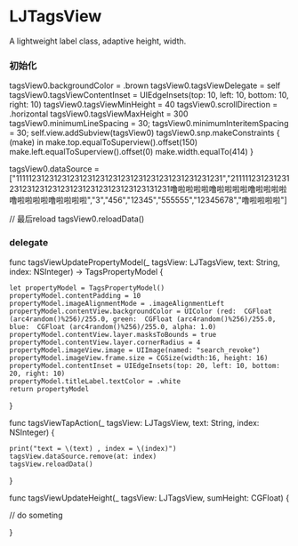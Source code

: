 # LJTagsView
A lightweight label class, adaptive height, width.


### 初始化

tagsView0.backgroundColor = .brown
tagsView0.tagsViewDelegate = self
tagsView0.tagsViewContentInset = UIEdgeInsets(top: 10, left: 10, bottom: 10, right: 10)
tagsView0.tagsViewMinHeight = 40
tagsView0.scrollDirection = .horizontal
tagsView0.tagsViewMaxHeight = 300
tagsView0.minimumLineSpacing = 30;
tagsView0.minimumInteritemSpacing = 30;
self.view.addSubview(tagsView0)
tagsView0.snp.makeConstraints { (make) in
    make.top.equalToSuperview().offset(150)
    make.left.equalToSuperview().offset(0)
    make.width.equalTo(414)
}

tagsView0.dataSource = ["11111231231231231231231231231231231231231231231231","21111123123123123123123123123123123123123123123131231噜啦啦啦啦噜啦啦啦啦噜啦啦啦啦噜啦啦啦啦噜啦啦啦啦","3","456","12345","555555","12345678","噜啦啦啦啦"]

// 最后reload
tagsView0.reloadData()

### delegate
func tagsViewUpdatePropertyModel(_ tagsView: LJTagsView, text: String, index: NSInteger) -> TagsPropertyModel {

    let propertyModel = TagsPropertyModel()
    propertyModel.contentPadding = 10
    propertyModel.imageAlignmentMode = .imageAlignmentLeft
    propertyModel.contentView.backgroundColor = UIColor (red:  CGFloat (arc4random()%256)/255.0, green:  CGFloat (arc4random()%256)/255.0, blue:  CGFloat (arc4random()%256)/255.0, alpha: 1.0)
    propertyModel.contentView.layer.masksToBounds = true
    propertyModel.contentView.layer.cornerRadius = 4
    propertyModel.imageView.image = UIImage(named: "search_revoke")
    propertyModel.imageView.frame.size = CGSize(width:16, height: 16)
    propertyModel.contentInset = UIEdgeInsets(top: 20, left: 10, bottom: 20, right: 10)
    propertyModel.titleLabel.textColor = .white
    return propertyModel
}

func tagsViewTapAction(_ tagsView: LJTagsView, text: String, index: NSInteger) {

    print("text = \(text) , index = \(index)")
    tagsView.dataSource.remove(at: index)
    tagsView.reloadData()
    
}

func tagsViewUpdateHeight(_ tagsView: LJTagsView, sumHeight: CGFloat) {

// do someting

}
